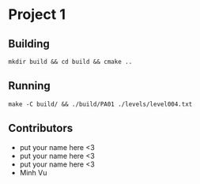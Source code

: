 # Project 1

## Building
```
mkdir build && cd build && cmake ..
```

## Running
```
make -C build/ && ./build/PA01 ./levels/level004.txt
```

## Contributors

- put your name here <3
- put your name here <3
- put your name here <3
- Minh Vu